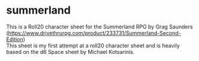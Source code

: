 # summerland
This is a Roll20 character sheet for the Summerland RPG by Grag Saunders (https://www.drivethrurpg.com/product/233731/Summerland-Second-Edition)
<br>This sheet is my first attempt at a roll20 character sheet and is heavily based on the d6 Space sheet by Michael Kotsarinis.
